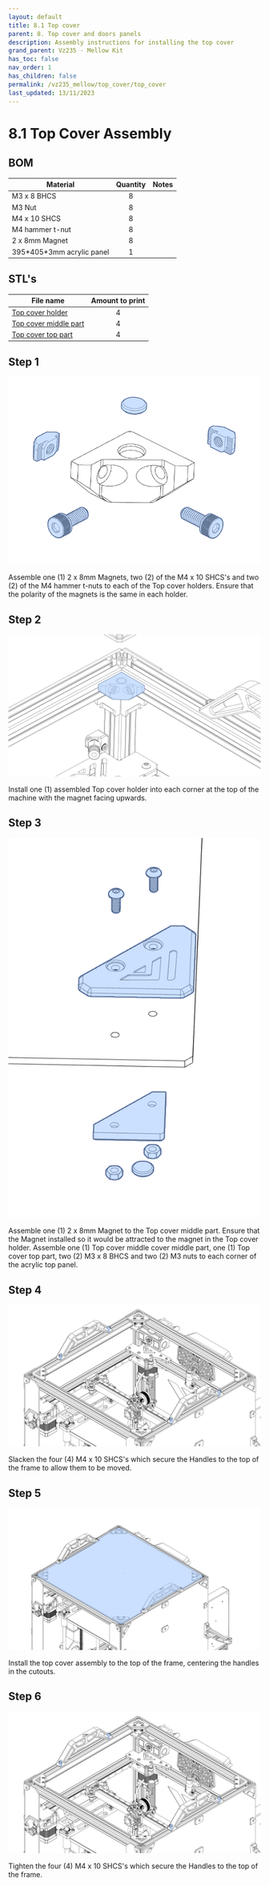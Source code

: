 ```yaml
---
layout: default
title: 8.1 Top cover
parent: 8. Top cover and doors panels
description: Assembly instructions for installing the top cover
grand_parent: Vz235 - Mellow Kit
has_toc: false
nav_order: 1
has_children: false
permalink: /vz235_mellow/top_cover/top_cover
last_updated: 13/11/2023
---
```


# 8.1 Top Cover Assembly

## BOM

| Material                    | Quantity | Notes                                                |
| --------------------------- | :------: | ---------------------------------------------------- |
| M3 x 8 BHCS                 | 8        |                                                      |
| M3 Nut                      | 8        |                                                      |
| M4 x 10 SHCS                | 8        |                                                      |
| M4 hammer t-nut             | 8        |                                                      |
| 2 x 8mm Magnet              | 8        |                                                      |
| 395\*405\*3mm acrylic panel | 1        |                                                      |

## STL's

| File name                      | Amount to print |
| ------------------------------ | :-------------: |
| [Top cover holder]             | 4               |
| [Top cover middle part]        | 4               |
| [Top cover top part]           | 4               |

## Step 1

![Top cover holder assembly](../../assets/images/manual/vz235_mellow/top_cover/top_cover_holder_assembly.png)

Assemble one (1) 2 x 8mm Magnets, two (2) of the M4 x 10 SHCS's and two (2) of the M4 hammer t-nuts to each of the Top cover holders.
Ensure that the polarity of the magnets is the same in each holder.

## Step 2

![Top cover holder installation](../../assets/images/manual/vz235_mellow/top_cover/top_cover_holder_installation.png)

Install one (1) assembled Top cover holder into each corner at the top of the machine with the magnet facing upwards.

## Step 3

![Top cover middle and top part assembly](../../assets/images/manual/vz235_mellow/top_cover/top_cover_holder_top_assembly.png)

Assemble one (1) 2 x 8mm Magnet to the Top cover middle part. Ensure that the Magnet installed so it would be attracted to the magnet in the Top cover holder.
Assemble one (1) Top cover middle cover middle part, one (1) Top cover top part, two (2) M3 x 8 BHCS and two (2) M3 nuts to each corner of the acrylic top panel.

## Step 4

![Handle Scews Slacken](../../assets/images/manual/vz235_mellow/top_cover/handle_screws.png)

Slacken the four (4) M4 x 10 SHCS's which secure the Handles to the top of the frame to allow them to be moved.

## Step 5

![Top cover installation](../../assets/images/manual/vz235_mellow/top_cover/top_cover_install.png)

Install the top cover assembly to the top of the frame, centering the handles in the cutouts.

## Step 6

![Handle Scews Tighten](../../assets/images/manual/vz235_mellow/top_cover/handle_screws.png)

Tighten the four (4) M4 x 10 SHCS's which secure the Handles to the top of the frame.

[Top cover holder]: https://github.com/VzBoT3D/VzBoT-Vz235/blob/main/Assemblies%20%26%20STL/Enclosure/Topcover%20Latches/topcover%20latch/topcover%20holder.stl
[Top cover middle part]: https://github.com/VzBoT3D/VzBoT-Vz235/blob/main/Assemblies%20%26%20STL/Enclosure/Topcover%20Latches/topcover%20latch/topcover%20holder%20top%20part.stl
[Top cover top part]: https://github.com/VzBoT3D/VzBoT-Vz235/blob/main/Assemblies%20%26%20STL/Enclosure/Topcover%20Latches/topcover%20latch/topcover%20holder%20top%20part%202.stl
